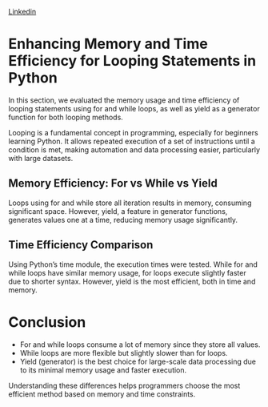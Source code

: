 [Linkedin](https://www.linkedin.com/in/abdul-hadi-447608159/)

# Enhancing Memory and Time Efficiency for Looping Statements in Python

In this section, we evaluated the memory usage and time efficiency of looping statements using for and while loops, as well as yield as a generator function for both looping methods.

Looping is a fundamental concept in programming, especially for beginners learning Python. It allows repeated execution of a set of instructions until a condition is met, making automation and data processing easier, particularly with large datasets.

## Memory Efficiency: For vs While vs Yield

Loops using for and while store all iteration results in memory, consuming significant space. However, yield, a feature in generator functions, generates values one at a time, reducing memory usage significantly.


## Time Efficiency Comparison

Using Python’s time module, the execution times were tested. While for and while loops have similar memory usage, for loops execute slightly faster due to shorter syntax. However, yield is the most efficient, both in time and memory.

# Conclusion

- For and while loops consume a lot of memory since they store all values.
- While loops are more flexible but slightly slower than for loops.
- Yield (generator) is the best choice for large-scale data processing due to its minimal memory usage and faster execution.

Understanding these differences helps programmers choose the most efficient method based on memory and time constraints.
